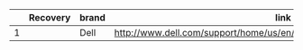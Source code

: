 |   | Recovery        | brand     | link                                                                            |
|---|----------|-------|------------------------------------------------------------------------------|
| 1 |          | Dell  | http://www.dell.com/support/home/us/en/04/drivers/osiso/recoverytool/wt64a |
